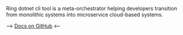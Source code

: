 Ring dotnet cli tool is a meta-orchestrator helping developers transition from monolithic systems into microservice cloud-based systems. 

--> [Docs on GitHub](https://github.com/AccountTechnologies/ring) <--
